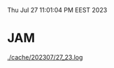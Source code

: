 Thu Jul 27 11:01:04 PM EEST 2023
# JAM
<a href='./cache/202307/27_23.log'>./cache/202307/27_23.log</a>
